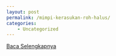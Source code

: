 ```yaml
---
layout: post
permalink: /mimpi-kerasukan-roh-halus/
categories:
    - Uncategorized
---
```


[Baca Selengkapnya](/08)